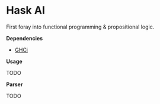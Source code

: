 # Hask AI
First foray into functional programming & propositional logic.

**Dependencies**

- [GHCi](https://wiki.haskell.org/GHC/GHCi) 

**Usage**

TODO

**Parser**

TODO
